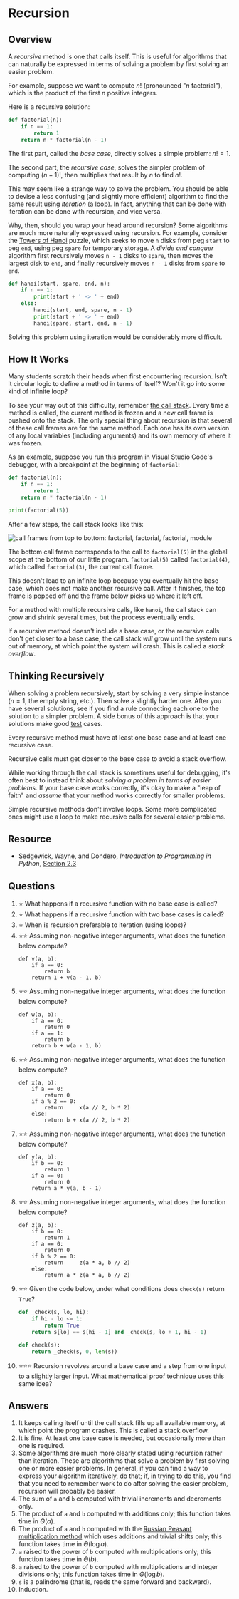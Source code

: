 # Recursion
## Overview
A *recursive* method is one that calls itself. This is useful for algorithms that can naturally be expressed in terms of solving a problem by first solving an easier problem.

For example, suppose we want to compute $n!$ (pronounced "$`n`$ factorial"), which is the product of the first $n$ positive integers.

Here is a recursive solution:
```python
def factorial(n):
    if n == 1:
        return 1
    return n * factorial(n - 1)
```

The first part, called the *base case*, directly solves a simple problem: $n! = 1$.

The second part, the *recursive case*, solves the simpler problem of computing $(n - 1)!$, then multiplies that result by $n$ to find $n!$.

This may seem like a strange way to solve the problem. You should be able to devise a less confusing (and slightly more efficient) algorithm to find the same result using *iteration* (a [loop](loops.md)). In fact, anything that can be done with iteration can be done with recursion, and vice versa.

Why, then, should you wrap your head around recursion? Some algorithms are much more naturally expressed using recursion. For example, consider the [Towers of Hanoi](https://www.mathsisfun.com/games/towerofhanoi.html) puzzle, which seeks to move `n` disks from peg `start` to peg `end`, using peg `spare` for temporary storage. A *divide and conquer* algorithm first recursively moves `n - 1` disks to `spare`, then moves the largest disk to `end`, and finally recursively moves `n - 1` disks from `spare` to `end`.
```python
def hanoi(start, spare, end, n):
    if n == 1:
        print(start + ' -> ' + end)
    else:
        hanoi(start, end, spare, n - 1)
        print(start + ' -> ' + end)
        hanoi(spare, start, end, n - 1)
```

Solving this problem using iteration would be considerably more difficult.

## How It Works
Many students scratch their heads when first encountering recursion. Isn't it circular logic to define a method in terms of itself? Won't it go into some kind of infinite loop?

To see your way out of this difficulty, remember [the call stack](functional_decomposition.md#the-call-stack). Every time a method is called, the current method is frozen and a new call frame is pushed onto the stack. The only special thing about recursion is that several of these call frames are for the same method. Each one has its own version of any local variables (including arguments) and its own memory of where it was frozen.

As an example, suppose you run this program in Visual Studio Code's debugger, with a breakpoint at the beginning of `factorial`:
```python
def factorial(n):
    if n == 1:
        return 1
    return n * factorial(n - 1)

print(factorial(5))
```

After a few steps, the call stack looks like this:

![call frames from top to bottom: factorial, factorial, factorial, module](recursion_stack.png)

The bottom call frame corresponds to the call to `factorial(5)` in the global scope at the bottom of our little program.  `factorial(5)` called `factorial(4)`, which called `factorial(3)`, the current call frame.

This doesn't lead to an infinite loop because you eventually hit the base case, which does not make another recursive call. After it finishes, the top frame is popped off and the frame below picks up where it left off.

For a method with multiple recursive calls, like `hanoi`, the call stack can grow and shrink several times, but the process eventually ends.

If a recursive method doesn't include a base case, or the recursive calls don't get closer to a base case, the call stack *will* grow until the system runs out of memory, at which point the system will crash. This is called a *stack overflow*.

## Thinking Recursively
When solving a problem recursively, start by solving a very simple instance ($n = 1$, the empty string, etc.). Then solve a slightly harder one. After you have several solutions, see if you find a rule connecting each one to the solution to a simpler problem. A side bonus of this approach is that your solutions make good [test](../software_development/testing.md) cases.

Every recursive method must have at least one base case and at least one recursive case.

Recursive calls must get closer to the base case to avoid a stack overflow.

While working through the call stack is sometimes useful for debugging, it's often best to instead think about *solving a problem in terms of easier problems*. If your base case works correctly, it's okay to make a "leap of faith" and *assume* that your method works correctly for smaller problems.

Simple recursive methods don't involve loops. Some more complicated ones might use a loop to make recursive calls for several easier problems.

## Resource
- Sedgewick, Wayne, and Dondero, *Introduction to Programming in Python*, [Section 2.3](https://introcs.cs.princeton.edu/python/23recursion/)

## Questions
1. :star: What happens if a recursive function with no base case is called?
1. :star: What happens if a recursive function with two base cases is called?
1. :star: When is recursion preferable to iteration (using loops)?
1. :star::star: Assuming non-negative integer arguments, what does the function below compute?
    ```
    def v(a, b):
        if a == 0:
            return b
        return 1 + v(a - 1, b)
    ```
1. :star::star: Assuming non-negative integer arguments, what does the function below compute?
    ```
    def w(a, b):
        if a == 0:
            return 0
        if a == 1:
            return b
        return b + w(a - 1, b)
    ```
1. :star::star: Assuming non-negative integer arguments, what does the function below compute?
    ```
    def x(a, b):
        if a == 0:
            return 0
        if a % 2 == 0:
            return     x(a // 2, b * 2)
        else:
            return b + x(a // 2, b * 2)
    ```
1. :star::star: Assuming non-negative integer arguments, what does the function below compute?
    ```
    def y(a, b):
        if b == 0:
            return 1
        if a == 0:
            return 0
        return a * y(a, b - 1)
    ```
1. :star::star: Assuming non-negative integer arguments, what does the function below compute?
    ```
    def z(a, b):
        if b == 0:
            return 1
        if a == 0:
            return 0
        if b % 2 == 0:
            return     z(a * a, b // 2)
        else:
            return a * z(a * a, b // 2)
    ```
1. :star::star: Given the code below, under what conditions does `check(s)` return `True`?
    ```python
    def _check(s, lo, hi):
        if hi - lo <= 1:
            return True
        return s[lo] == s[hi - 1] and _check(s, lo + 1, hi - 1)

    def check(s):
        return _check(s, 0, len(s))
    ```
1. :star::star::star: Recursion revolves around a base case and a step from one input to a slightly larger input. What mathematical proof technique uses this same idea?

## Answers
1. It keeps calling itself until the call stack fills up all available memory, at which point the program crashes. This is called a stack overflow.
1. It is fine. At least one base case is needed, but occasionally more than one is required.
1. Some algorithms are much more clearly stated using recursion rather than iteration. These are algorithms that solve a problem by first solving one or more easier problems. In general, if you can find a way to express your algorithm iteratively, do that; if, in trying to do this, you find that you need to remember work to do after solving the easier problem, recursion will probably be easier.
1. The sum of `a` and `b` computed with trivial increments and decrements only.
1. The product of `a` and `b` computed with additions only; this function takes time in $\Theta(a)$.
1. The product of `a` and `b` computed with the [Russian Peasant multiplication method](https://en.wikipedia.org/wiki/Ancient_Egyptian_multiplication) which uses additions and trivial shifts only; this function takes time in $\Theta(\log a)$.
1. `a` raised to the power of `b` computed with multiplications only; this function takes time in $\Theta(b)$.
1. `a` raised to the power of `b` computed with multiplications and integer divisions only; this function takes time in $\Theta(\log b)$.
1. `s` is a palindrome (that is, reads the same forward and backward).
1. Induction.
